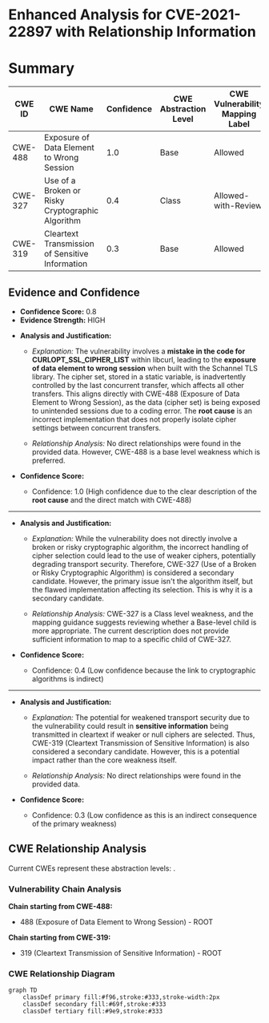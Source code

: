 # Enhanced Analysis for CVE-2021-22897 with Relationship Information

# Summary
| CWE ID | CWE Name | Confidence | CWE Abstraction Level | CWE Vulnerability Mapping Label | CWE-Vulnerability Mapping Notes |
|---|---|---|---|---|---|
| CWE-488 | Exposure of Data Element to Wrong Session | 1.0 | Base | Allowed | Primary CWE |
| CWE-327 | Use of a Broken or Risky Cryptographic Algorithm | 0.4 | Class | Allowed-with-Review | Secondary Candidate |
| CWE-319 | Cleartext Transmission of Sensitive Information | 0.3 | Base | Allowed | Secondary Candidate |

## Evidence and Confidence

*   **Confidence Score:** 0.8
*   **Evidence Strength:** HIGH

- **Analysis and Justification:**  
  - *Explanation:* The vulnerability involves a **mistake in the code for CURLOPT_SSL_CIPHER_LIST** within libcurl, leading to the **exposure of data element to wrong session** when built with the Schannel TLS library. The cipher set, stored in a static variable, is inadvertently controlled by the last concurrent transfer, which affects all other transfers. This aligns directly with CWE-488 (Exposure of Data Element to Wrong Session), as the data (cipher set) is being exposed to unintended sessions due to a coding error. The **root cause** is an incorrect implementation that does not properly isolate cipher settings between concurrent transfers.

  - *Relationship Analysis:* No direct relationships were found in the provided data. However, CWE-488 is a base level weakness which is preferred.

- **Confidence Score:**  
  - Confidence: 1.0 (High confidence due to the clear description of the **root cause** and the direct match with CWE-488)

---

- **Analysis and Justification:**  
  - *Explanation:* While the vulnerability does not directly involve a broken or risky cryptographic algorithm, the incorrect handling of cipher selection could lead to the use of weaker ciphers, potentially degrading transport security. Therefore, CWE-327 (Use of a Broken or Risky Cryptographic Algorithm) is considered a secondary candidate. However, the primary issue isn't the algorithm itself, but the flawed implementation affecting its selection. This is why it is a secondary candidate.

  - *Relationship Analysis:* CWE-327 is a Class level weakness, and the mapping guidance suggests reviewing whether a Base-level child is more appropriate. The current description does not provide sufficient information to map to a specific child of CWE-327.

- **Confidence Score:**  
  - Confidence: 0.4 (Low confidence because the link to cryptographic algorithms is indirect)

---

- **Analysis and Justification:**  
  - *Explanation:* The potential for weakened transport security due to the vulnerability could result in **sensitive information** being transmitted in cleartext if weaker or null ciphers are selected. Thus, CWE-319 (Cleartext Transmission of Sensitive Information) is also considered a secondary candidate. However, this is a potential impact rather than the core weakness itself.

  - *Relationship Analysis:* No direct relationships were found in the provided data.

- **Confidence Score:**  
  - Confidence: 0.3 (Low confidence as this is an indirect consequence of the primary weakness)


## CWE Relationship Analysis

Current CWEs represent these abstraction levels: .


### Vulnerability Chain Analysis

**Chain starting from CWE-488:**
- 488 (Exposure of Data Element to Wrong Session) - ROOT


**Chain starting from CWE-319:**
- 319 (Cleartext Transmission of Sensitive Information) - ROOT



### CWE Relationship Diagram

```mermaid
graph TD
    classDef primary fill:#f96,stroke:#333,stroke-width:2px
    classDef secondary fill:#69f,stroke:#333
    classDef tertiary fill:#9e9,stroke:#333
```

